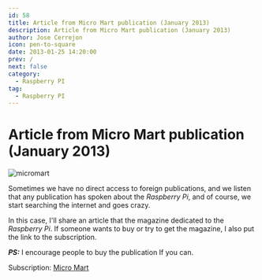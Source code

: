 ```yaml
---
id: 58
title: Article from Micro Mart publication (January 2013)
description: Article from Micro Mart publication (January 2013)
author: Jose Cerrejon
icon: pen-to-square
date: 2013-01-25 14:20:00
prev: /
next: false
category:
  - Raspberry PI
tag:
  - Raspberry PI
---
```


# Article from Micro Mart publication (January 2013)

![micromart](/images/micromartEne13.jpg)

Sometimes we have no direct access to foreign publications, and we listen that any publication has spoken about the *Raspberry Pi*, and of course, we start searching the internet and goes crazy.

In this case, I'll share an article that the magazine dedicated to the *Raspberry Pi*. If someone wants to buy or try to get the magazine, I also put the link to the subscription.

***PS:*** I encourage people to buy the publication If you can.

Subscription: [Micro Mart](http://subscribe.micromart.co.uk/)

